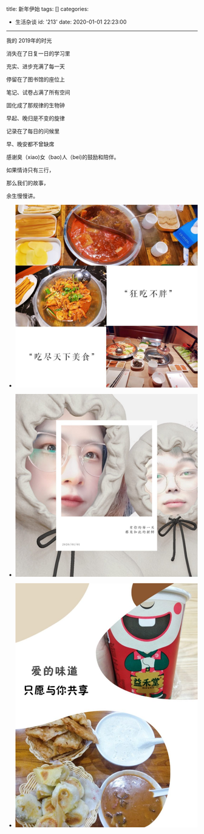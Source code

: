 title: 新年伊始
tags: []
categories:
  - 生活杂谈
id: '213'
date: 2020-01-01 22:23:00
---
我的 2019年的时光

消失在了日复一日的学习里

充实、进步充满了每一天

<!--more-->

停留在了图书馆的座位上

笔记、试卷占满了所有空间

固化成了那规律的生物钟

早起、晚归是不变的旋律

记录在了每日的问候里

早、晚安都不曾缺席

感谢臭（xiao)女（bao)人（bei)的鼓励和陪伴。

如果情诗只有三行，

那么我们的故事，

余生慢慢讲。

*   ![](%E6%96%B0%E5%B9%B4%E4%BC%8A%E5%A7%8B/april_2020-01-01-21-15-43-032-1024x1024.jpg)
    
*   ![](%E6%96%B0%E5%B9%B4%E4%BC%8A%E5%A7%8B/april_2020-01-01-21-20-13-451-1024x1024.jpg)
    
*   ![](%E6%96%B0%E5%B9%B4%E4%BC%8A%E5%A7%8B/april_2020-01-01-21-28-03-850-768x1024.jpg)
